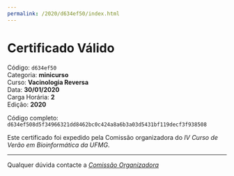 ```yaml
---
permalink: /2020/d634ef50/index.html
---
```


# Certificado Válido

Código: `d634ef50`<br>
Categoria: **minicurso**<br>
Curso: **Vacinologia Reversa**<br>
Data: **30/01/2020**<br>
Carga Horária: **2**<br>
Edição: **2020**<br>


Código completo: `d634ef508d5f34966321dd8462bc0c424a8a6b3a03d5431bf119decf3f938508`


Este certificado foi expedido pela Comissão organizadora do *IV Curso de Verão em Bioinformática da UFMG*.

----

Qualquer dúvida contacte a [_Comissão Organizadora_](<mailto:cursobioinfoufmg@gmail.com$subject=[Certificados]>)

